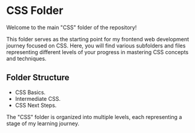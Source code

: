 # CSS Folder

Welcome to the main "CSS" folder of the repository!

This folder serves as the starting point for my frontend web development journey focused on CSS. Here, you will find various subfolders and files representing different levels of your progress in mastering CSS concepts and techniques.

## Folder Structure

- CSS Basics.
- Intermediate CSS.
- CSS Next Steps.

The "CSS" folder is organized into multiple levels, each representing a stage of my learning journey.

